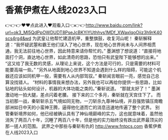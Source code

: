 # 香蕉伊煮在人线2023入口
👉👉👉♥♥点此进入♥观看入口👈👉👉http://www.baidu.com/link?url=ok3_Ml5QdPpOWDUDT8PseJcBKYiYUthhvs1MDf_XWaxIqoOiiz3h9rK40scs4rg4&wd
为武皇让他帮忙建造机甲，重整旗鼓，收复河山呢！
    秦斩解释道：“我怀疑武曌和霸王他们误入了地心世界，现在地心世界尚未与人间界相贯通，我无法前往地心世界，因此特意来请你帮忙的。”
    墨渊想了想说道：“直接将地面打个洞，直达地心世界，如此清奇的思路，恐怕只有武皇陛下能够想的出来。”
    “这又给了我无数的灵感，从理论上来说，这个方法是可行的，只是需要的材料可能要高端一些。”
    “另外从地面到地心世界不知道会遇到什么样的阻碍，可能这个机器还应该如同机甲一般，需要有人从内部驾驭。”
    秦斩闻言眼前一亮，感觉自己总算没找错人。
    “材料的事情我来想办法，另外我也可以再给你提供一些思路，比如钻地的钻头如何设计，机器的大体功能之类的。”秦斩说道。
    “那就太好了！”
    墨渊激动地一拍大腿，差点闪着老腰。
    接下来的三个多月，秦斩就在天宫住下了。
    而当初那一战，秦斩斩杀五气境如同无物，一刀斩杀九尊神仙境，并且强势镇压南瞻部洲如日中天的小蛮神王腾，逼得他化道而亡的消息迅速地传遍了整个武界。
    别管秦斩境界如何，他已经被确认具有了神仙境巅峰的实力，这也就意味着，虽然他消失了两百八十年，沉睡了两百八十年，但是他的实力始终没有跌出武界最顶尖的那一搓人的范围。
    武界之中那些与秦斩有仇的
http://www.fntpcs.com
香蕉伊煮在人线2023入口
